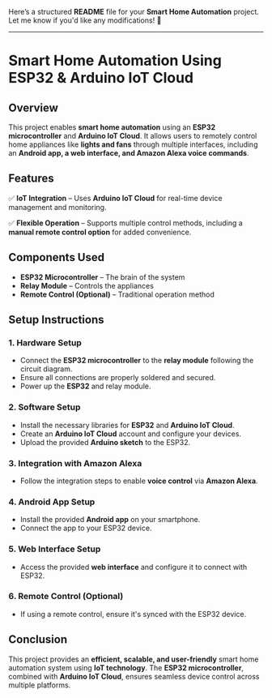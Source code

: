 Here’s a structured **README** file for your **Smart Home Automation** project. Let me know if you'd like any modifications! 🚀  

---

# **Smart Home Automation Using ESP32 & Arduino IoT Cloud**  

## **Overview**  
This project enables **smart home automation** using an **ESP32 microcontroller** and **Arduino IoT Cloud**. It allows users to remotely control home appliances like **lights and fans** through multiple interfaces, including an **Android app, a web interface, and Amazon Alexa voice commands**.  

## **Features**  

✅ **IoT Integration** – Uses **Arduino IoT Cloud** for real-time device management and monitoring.  

✅ **Flexible Operation** – Supports multiple control methods, including a **manual remote control option** for added convenience.  

## **Components Used**  
- **ESP32 Microcontroller** – The brain of the system  
- **Relay Module** – Controls the appliances  
- **Remote Control (Optional)** – Traditional operation method  

## **Setup Instructions**  

### **1. Hardware Setup**  
- Connect the **ESP32 microcontroller** to the **relay module** following the circuit diagram.  
- Ensure all connections are properly soldered and secured.  
- Power up the **ESP32** and relay module.  

### **2. Software Setup**  
- Install the necessary libraries for **ESP32** and **Arduino IoT Cloud**.  
- Create an **Arduino IoT Cloud** account and configure your devices.  
- Upload the provided **Arduino sketch** to the ESP32.  

### **3. Integration with Amazon Alexa**  
- Follow the integration steps to enable **voice control** via **Amazon Alexa**.  

### **4. Android App Setup**  
- Install the provided **Android app** on your smartphone.  
- Connect the app to your ESP32 device.  

### **5. Web Interface Setup**  
- Access the provided **web interface** and configure it to connect with ESP32.  

### **6. Remote Control (Optional)**  
- If using a remote control, ensure it's synced with the ESP32 device.  


## **Conclusion**  
This project provides an **efficient, scalable, and user-friendly** smart home automation system using **IoT technology**. The **ESP32 microcontroller**, combined with **Arduino IoT Cloud**, ensures seamless device control across multiple platforms.  

